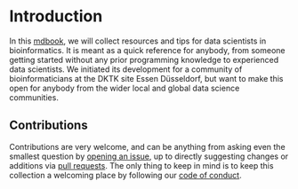 # Introduction

In this [mdbook](https://rust-lang.github.io/mdBook/), we will collect resources and tips for data scientists in bioinformatics.
It is meant as a quick reference for anybody, from someone getting started without any prior programming knowledge to experienced data scientists.
We initiated its development for a community of bioinformaticians at the DKTK site Essen Düsseldorf, but want to make this open for anybody from the wider local and global data science communities.

## Contributions

Contributions are very welcome, and can be anything from asking even the smallest question by [opening an issue](https://github.com/koesterlab/data-science-for-bioinfo/issues/new/choose), up to directly suggesting changes or additions via [pull requests](https://github.com/koesterlab/data-science-for-bioinfo/pulls).
The only thing to keep in mind is to keep this collection a welcoming place by following our [code of conduct](https://github.com/koesterlab/data-science-for-bioinfo/blob/main/CODE_OF_CONDUCT.md).